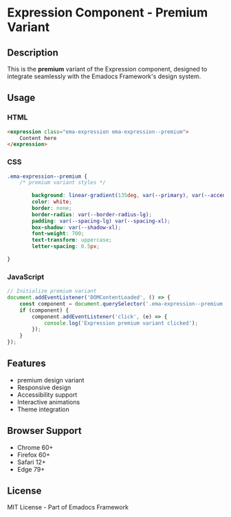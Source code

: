 # Expression Component - Premium Variant

## Description
This is the **premium** variant of the Expression component, designed to integrate seamlessly with the Emadocs Framework's design system.

## Usage

### HTML
```html
<expression class="ema-expression ema-expression--premium">
    Content here
</expression>
```

### CSS
```css
.ema-expression--premium {
    /* premium variant styles */
    
        background: linear-gradient(135deg, var(--primary), var(--accent));
        color: white;
        border: none;
        border-radius: var(--border-radius-lg);
        padding: var(--spacing-lg) var(--spacing-xl);
        box-shadow: var(--shadow-xl);
        font-weight: 700;
        text-transform: uppercase;
        letter-spacing: 0.5px;
    
}
```

### JavaScript
```javascript
// Initialize premium variant
document.addEventListener('DOMContentLoaded', () => {
    const component = document.querySelector('.ema-expression--premium');
    if (component) {
        component.addEventListener('click', (e) => {
            console.log('Expression premium variant clicked');
        });
    }
});
```

## Features
- premium design variant
- Responsive design
- Accessibility support
- Interactive animations
- Theme integration

## Browser Support
- Chrome 60+
- Firefox 60+
- Safari 12+
- Edge 79+

## License
MIT License - Part of Emadocs Framework
